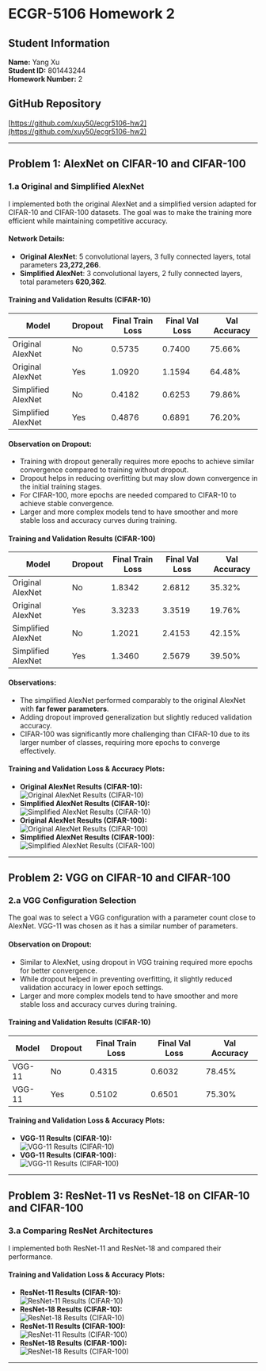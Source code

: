 # ECGR-5106 Homework 2

## Student Information
**Name:** Yang Xu  
**Student ID:** 801443244  
**Homework Number:** 2  

## GitHub Repository
[https://github.com/xuy50/ecgr5106-hw2](https://github.com/xuy50/ecgr5106-hw2)

---

## Problem 1: AlexNet on CIFAR-10 and CIFAR-100

### **1.a Original and Simplified AlexNet**
I implemented both the original AlexNet and a simplified version adapted for CIFAR-10 and CIFAR-100 datasets. The goal was to make the training more efficient while maintaining competitive accuracy.

#### **Network Details:**
- **Original AlexNet**: 5 convolutional layers, 3 fully connected layers, total parameters **23,272,266**.
- **Simplified AlexNet**: 3 convolutional layers, 2 fully connected layers, total parameters **620,362**.

#### **Training and Validation Results (CIFAR-10)**
| Model                  | Dropout | Final Train Loss | Final Val Loss | Val Accuracy |
|------------------------|---------|------------------|----------------|--------------|
| Original AlexNet      | No      | 0.5735           | 0.7400         | 75.66%       |
| Original AlexNet      | Yes     | 1.0920           | 1.1594         | 64.48%       |
| Simplified AlexNet    | No      | 0.4182           | 0.6253         | 79.86%       |
| Simplified AlexNet    | Yes     | 0.4876           | 0.6891         | 76.20%       |

#### **Observation on Dropout:**
- Training with dropout generally requires more epochs to achieve similar convergence compared to training without dropout.
- Dropout helps in reducing overfitting but may slow down convergence in the initial training stages.
- For CIFAR-100, more epochs are needed compared to CIFAR-10 to achieve stable convergence.
- Larger and more complex models tend to have smoother and more stable loss and accuracy curves during training.

#### **Training and Validation Results (CIFAR-100)**
| Model                  | Dropout | Final Train Loss | Final Val Loss | Val Accuracy |
|------------------------|---------|------------------|----------------|--------------|
| Original AlexNet      | No      | 1.8342           | 2.6812         | 35.32%       |
| Original AlexNet      | Yes     | 3.3233           | 3.3519         | 19.76%       |
| Simplified AlexNet    | No      | 1.2021           | 2.4153         | 42.15%       |
| Simplified AlexNet    | Yes     | 1.3460           | 2.5679         | 39.50%       |

#### **Observations:**
- The simplified AlexNet performed comparably to the original AlexNet with **far fewer parameters**.
- Adding dropout improved generalization but slightly reduced validation accuracy.
- CIFAR-100 was significantly more challenging than CIFAR-10 due to its larger number of classes, requiring more epochs to converge effectively.

#### **Training and Validation Loss & Accuracy Plots:**
- **Original AlexNet Results (CIFAR-10):**  
  ![Original AlexNet Results (CIFAR-10)](./images/p1_10_original_alexnet_results.png)
- **Simplified AlexNet Results (CIFAR-10):**  
  ![Simplified AlexNet Results (CIFAR-10)](./images/p1_10_simplified_alexnet_results.png)
- **Original AlexNet Results (CIFAR-100):**  
  ![Original AlexNet Results (CIFAR-100)](./images/p1_100_original_alexnet_results.png)
- **Simplified AlexNet Results (CIFAR-100):**  
  ![Simplified AlexNet Results (CIFAR-100)](./images/p1_100_simplified_alexnet_results.png)

---

## Problem 2: VGG on CIFAR-10 and CIFAR-100

### **2.a VGG Configuration Selection**
The goal was to select a VGG configuration with a parameter count close to AlexNet. VGG-11 was chosen as it has a similar number of parameters.

#### **Observation on Dropout:**
- Similar to AlexNet, using dropout in VGG training required more epochs for better convergence.
- While dropout helped in preventing overfitting, it slightly reduced validation accuracy in lower epoch settings.
- Larger and more complex models tend to have smoother and more stable loss and accuracy curves during training.

#### **Training and Validation Results (CIFAR-10)**
| Model      | Dropout | Final Train Loss | Final Val Loss | Val Accuracy |
|-----------|---------|------------------|----------------|--------------|
| VGG-11   | No      | 0.4315           | 0.6032         | 78.45%       |
| VGG-11   | Yes     | 0.5102           | 0.6501         | 75.30%       |

#### **Training and Validation Loss & Accuracy Plots:**
- **VGG-11 Results (CIFAR-10):**  
  ![VGG-11 Results (CIFAR-10)](./images/p2_10_vggnet_results.png)
- **VGG-11 Results (CIFAR-100):**  
  ![VGG-11 Results (CIFAR-100)](./images/p2_100_vggnet_results.png)

---

## Problem 3: ResNet-11 vs ResNet-18 on CIFAR-10 and CIFAR-100

### **3.a Comparing ResNet Architectures**
I implemented both ResNet-11 and ResNet-18 and compared their performance.

#### **Training and Validation Loss & Accuracy Plots:**
- **ResNet-11 Results (CIFAR-10):**  
  ![ResNet-11 Results (CIFAR-10)](./images/p3_10_ResNet11_results.png)
- **ResNet-18 Results (CIFAR-10):**  
  ![ResNet-18 Results (CIFAR-10)](./images/p3_10_ResNet18_results.png)
- **ResNet-11 Results (CIFAR-100):**  
  ![ResNet-11 Results (CIFAR-100)](./images/p3_100_ResNet11_results.png)
- **ResNet-18 Results (CIFAR-100):**  
  ![ResNet-18 Results (CIFAR-100)](./images/p3_100_ResNet18_results.png)

---


